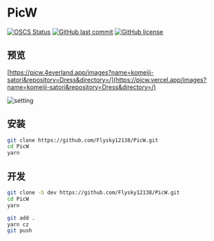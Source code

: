 # PicW

[![OSCS Status](https://www.oscs1024.com/platform/badge/Flysky12138/PicW.svg?size=small)](https://www.murphysec.com/dr/DPyZpGkNcCP12oul7S)
[![GitHub last commit](https://img.shields.io/github/last-commit/Flysky12138/PicW)](https://github.com/Flysky12138/PicW/commits/master)
[![GitHub license](https://img.shields.io/github/license/Flysky12138/PicW)](https://github.com/Flysky12138/PicW/blob/master/LICENSE)

## 预览

[https://picw.4everland.app/images?name=komeiji-satori&repository=Dress&directory=/](https://picw.vercel.app/images?name=komeiji-satori&repository=Dress&directory=/)

![setting](https://cdn.jsdelivr.net/gh/Flysky12138/warehouse/PicW/picw/0d6a297e1449500b7b65421638893337.webp)

## 安装

```bash
git clone https://github.com/Flysky12138/PicW.git
cd PicW
yarn
```

## 开发

```bash
git clone -b dev https://github.com/Flysky12138/PicW.git
cd PicW
yarn

git add .
yarn cz
git push
```
